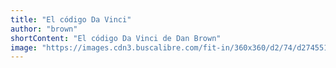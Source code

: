 ```yaml
---
title: "El código Da Vinci"
author: "brown"
shortContent: "El código Da Vinci de Dan Brown"
image: "https://images.cdn3.buscalibre.com/fit-in/360x360/d2/74/d2745514f8ea4de663d5c8c659a162b2.jpg"
---
```

